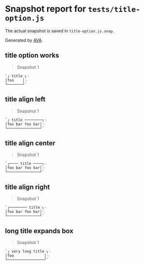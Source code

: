 # Snapshot report for `tests/title-option.js`

The actual snapshot is saved in `title-option.js.snap`.

Generated by [AVA](https://avajs.dev).

## title option works

> Snapshot 1

    `┌ title ┐␊
    │foo    │␊
    └───────┘`

## title align left

> Snapshot 1

    `┌ title ────────┐␊
    │foo bar foo bar│␊
    └───────────────┘`

## title align center

> Snapshot 1

    `┌──── title ────┐␊
    │foo bar foo bar│␊
    └───────────────┘`

## title align right

> Snapshot 1

    `┌──────── title ┐␊
    │foo bar foo bar│␊
    └───────────────┘`

## long title expands box

> Snapshot 1

    `┌ very long title ┐␊
    │foo              │␊
    └─────────────────┘`
